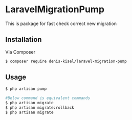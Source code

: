# LaravelMigrationPump

This is package for fast check correct new migration

## Installation

Via Composer

``` bash
$ composer require denis-kisel/laravel-migration-pump
```

## Usage

``` bash
$ php artisan pump

#Below command is equivalent commands
$ php artisan migrate
$ php artisan migrate:rollback
$ php artisan migrate
```
